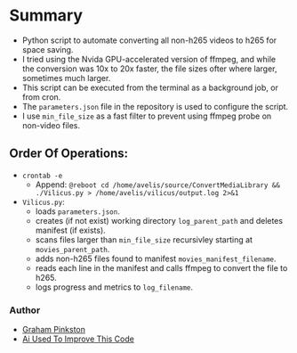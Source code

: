 # Summary

* Python script to automate converting all non-h265 videos to h265 for space saving.
* I tried using the Nvida GPU-accelerated version of ffmpeg, and while the conversion was 10x to 20x faster, the file sizes ofter where larger, sometimes much larger.
* This script can be executed from the terminal as a background job, or from cron.
* The `parameters.json` file in the repository is used to configure the script.
* I use `min_file_size` as a fast filter to prevent using ffmpeg probe on non-video files.

## Order Of Operations:
* `crontab -e`
    - Append: `@reboot cd /home/avelis/source/ConvertMediaLibrary && ./Vilicus.py > /home/avelis/vilicus/output.log 2>&1`
* `Vilicus.py`:
    - loads `parameters.json`.
    - creates (if not exist) working directory `log_parent_path` and deletes manifest (if exists).
    - scans files larger than `min_file_size` recursivley starting at `movies_parent_path`.
    - adds non-h265 files found to manifest `movies_manifest_filename`.
    - reads each line in the manifest and calls ffmpeg to convert the file to h265.
	- logs progress and metrics to `log_filename`.

### Author
- [Graham Pinkston](https://github.com/avelis26)
- [Ai Used To Improve This Code](https://chat.openai.com/)

